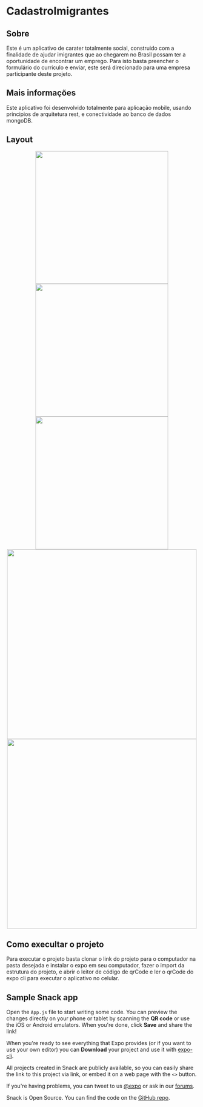 # CadastroImigrantes

## Sobre

Este é um aplicativo de carater totalmente social, construido com a finalidade de ajudar imigrantes que ao chegarem no Brasil possam ter a oportunidade de encontrar um emprego. Para isto basta preencher o formulário do curriculo e enviar, este será direcionado para uma empresa participante deste projeto.  

## Mais informações 

Este aplicativo foi desenvolvido totalmente para aplicação mobile, usando principios de arquitetura rest, e conectividade ao banco de dados mongoDB.

## Layout

<p align="center">
  <img width="350" src="">
  <img width="350" src="">
  <img width="350" src="">
  <img width="500" src="">
  <img width="500" src="">
</P>

## Como execultar o projeto

Para executar o projeto basta clonar o link do projeto para o computador na pasta desejada e instalar o expo em seu computador, fazer o import da estrutura do projeto, e abrir o leitor de código de qrCode e ler o qrCode do expo cli para executar o aplicativo no celular.


## Sample Snack app

Open the `App.js` file to start writing some code. You can preview the changes directly on your phone or tablet by scanning the **QR code** or use the iOS or Android emulators. When you're done, click **Save** and share the link!

When you're ready to see everything that Expo provides (or if you want to use your own editor) you can **Download** your project and use it with [expo-cli](https://docs.expo.io/get-started/installation).

All projects created in Snack are publicly available, so you can easily share the link to this project via link, or embed it on a web page with the `<>` button.

If you're having problems, you can tweet to us [@expo](https://twitter.com/expo) or ask in our [forums](https://forums.expo.io/c/snack).

Snack is Open Source. You can find the code on the [GitHub repo](https://github.com/expo/snack).

